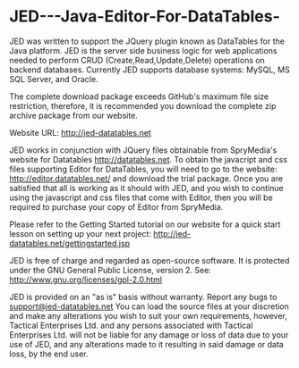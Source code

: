 # JED---Java-Editor-For-DataTables-
JED was written to support the JQuery plugin known as DataTables for the Java platform.
JED is the server side business logic for web applications needed to perform CRUD 
(Create,Read,Update,Delete) operations on backend databases.  Currently JED supports
database systems: MySQL, MS SQL Server, and Oracle.

The complete download package exceeds GitHub's maximum file size restriction, therefore, it is
recommended you download the complete zip archive package from our website.

Website URL: http://jed-datatables.net

JED works in conjunction with JQuery files obtainable from SpryMedia's website for Datatables http://datatables.net.
To obtain the javacript and css files supporting Editor for DataTables, you will need to go to
the website: http://editor.datatables.net/ and download the trial package.  Once you are satisfied
that all is working as it should with JED, and you wish to continue using the javascript
and css files that come with Editor, then you will be required to purchase your copy of Editor
from SpryMedia.

Please refer to the Getting Started tutorial on our website for a quick start lesson on
setting up your next project: http://jed-datatables.net/gettingstarted.jsp

JED is free of charge and regarded as open-source software.  It is protected under the
GNU General Public License, version 2.  See: http://www.gnu.org/licenses/gpl-2.0.html

JED is provided on an "as is" basis without warranty.  Report any bugs to support@jed-datatables.net
You can load the source files at your discretion and make any alterations you wish to suit your
own requirements, however, Tactical Enterprises Ltd. and any persons associated with
Tactical Enterprises Ltd. will not be liable for any damage or loss of data due to your use
of JED, and any alterations made to it resulting in said damage or data loss, by the end user.
